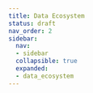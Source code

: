 ```yaml
---
title: Data Ecosystem
status: draft
nav_order: 2
sidebar:
  nav:
  - sidebar
  collapsible: true
  expanded:
  - data_ecosystem
---
```

